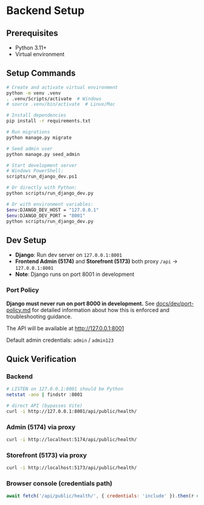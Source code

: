 # Backend Setup

## Prerequisites
- Python 3.11+
- Virtual environment

## Setup Commands

```bash
# Create and activate virtual environment
python -m venv .venv
. .venv/Scripts/activate  # Windows
# source .venv/bin/activate  # Linux/Mac

# Install dependencies
pip install -r requirements.txt

# Run migrations
python manage.py migrate

# Seed admin user
python manage.py seed_admin

# Start development server
# Windows PowerShell:
scripts/run_django_dev.ps1

# Or directly with Python:
python scripts/run_django_dev.py

# Or with environment variables:
$env:DJANGO_DEV_HOST = "127.0.0.1"
$env:DJANGO_DEV_PORT = "8001"
python scripts/run_django_dev.py
```

## Dev Setup

- **Django**: Run dev server on `127.0.0.1:8001`
- **Frontend Admin (5174)** and **Storefront (5173)** both proxy `/api` → `127.0.0.1:8001`
- **Note**: Django runs on port 8001 in development

### Port Policy

**Django must never run on port 8000 in development.** See [docs/dev/port-policy.md](docs/dev/port-policy.md) for detailed information about how this is enforced and troubleshooting guidance.

The API will be available at http://127.0.0.1:8001

Default admin credentials: `admin` / `admin123`

## Quick Verification

### Backend
```bash
# LISTEN on 127.0.0.1:8001 should be Python
netstat -ano | findstr :8001

# direct API (bypasses Vite)
curl -i http://127.0.0.1:8001/api/public/health/
```

### Admin (5174) via proxy
```bash
curl -i http://localhost:5174/api/public/health/
```

### Storefront (5173) via proxy
```bash
curl -i http://localhost:5173/api/public/health/
```

### Browser console (credentials path)
```javascript
await fetch('/api/public/health/', { credentials: 'include' }).then(r => r.json())
```
